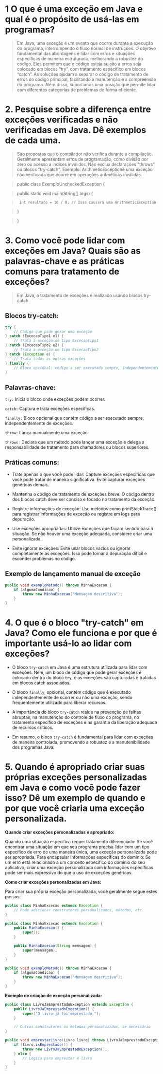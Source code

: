 # 1 O que é uma exceção em Java e qual é o propósito de usá-las em programas?

>Em Java, uma exceção é um evento que ocorre durante a execução do programa, interrompendo o fluxo normal de instruções. O objetivo fundamental das abordagens é lidar com erros e situações específicas de maneira estruturada, melhorando a robustez do código. Eles permitem que o código esteja sujeito a erros seja colocado em blocos “try”, com tratamento específico em blocos “catch”. As soluções ajudam a separar o código de tratamento de erros do código principal, facilitando a manutenção e a compreensão do programa. Além disso, suportamos uma posição que permite lidar com diferentes categorias de problemas de forma eficiente.


# 2. Pesquise sobre a diferença entre exceções verificadas e não verificadas em Java. Dê exemplos de cada uma.

>São propostas que o compilador não verifica durante a compilação.
>Geralmente apresentam erros de programação, como divisão por zero ou acesso a índices inválidos.
>Não exclua declarações "throws" ou blocos "try-catch".
>Exemplo: ArithmeticExceptioné uma exceção não verificada que ocorre em operações aritméticas inválidas.

>public class ExemploUncheckedException {
 
 >   public static void main(String[] args) {
  
  >
  
  >      int resultado = 10 / 0; // Isso causará uma ArithmeticException
   
   > }

>}

# 3. Como você pode lidar com exceções em Java? Quais são as palavras-chave e as práticas comuns para tratamento de exceções?

>Em Java, o tratamento de exceções é realizado usando blocos try-catch


 ## Blocos try-catch:

```java
try {
    // Código que pode gerar uma exceção
} catch (ExcecaoTipo1 e1) {
    // Trata a exceção do tipo ExcecaoTipo1
} catch (ExcecaoTipo2 e2) {
    // Trata a exceção do tipo ExcecaoTipo2
} catch (Exception e) {
    // Trata todas as outras exceções
} finally {
    // Bloco opcional: código a ser executado sempre, independentemente de haver exceções ou não
}
```
## Palavras-chave:

`try:` Inicia o bloco onde exceções podem ocorrer.

`catch:` Captura e trata exceções específicas.

`finally:` Bloco opcional que contém código a ser executado sempre, independentemente de exceções.

`throw:` Lança manualmente uma exceção.

`throws:` Declara que um método pode lançar uma exceção e delega a responsabilidade de tratamento para chamadores ou blocos superiores.

## Práticas comuns:

* Trate apenas o que você pode lidar: Capture exceções específicas que você pode tratar de maneira significativa. Evite capturar exceções genéricas demais.

* Mantenha o código de tratamento de exceções breve: O código dentro dos blocos catch deve ser conciso e focado no tratamento da exceção.

* Registre informações de exceção: Use métodos como printStackTrace() para registrar informações de exceção ou registre em logs para depuração.

* Use exceções apropriadas: Utilize exceções que façam sentido para a situação. Se não houver uma exceção adequada, considere criar uma personalizada.

* Evite ignorar exceções: Evite usar blocos vazios ou ignorar completamente as exceções. Isso pode tornar a depuração difícil e esconder problemas no código.

## Exemplo de lançamento manual de exceção

```java
public void exemploMetodo() throws MinhaExcecao {
    if (algumaCondicao) {
        throw new MinhaExcecao("Mensagem descritiva");
    }
}
```

# 4. O que é o bloco "try-catch" em Java? Como ele funciona e por que é importante usá-lo ao lidar com exceções?

* O bloco `try-catch` em Java é uma estrutura utilizada para lidar com exceções. Nele, um bloco de código que pode gerar exceções é colocado dentro do bloco `try`, e as exceções são capturadas e tratadas em blocos catch associados. 

* O bloco `finally`, opcional, contém código que é executado independentemente de ocorrer ou não uma exceção, sendo frequentemente utilizado para liberar recursos. 

* A importância do bloco `try-catch` reside na prevenção de falhas abruptas, na manutenção do controle de fluxo do programa, no tratamento específico de exceções e na garantia da liberação adequada de recursos críticos.

* Em resumo, o bloco `try-catch` é fundamental para lidar com exceções de maneira controlada, promovendo a robustez e a manutenibilidade dos programas Java.

# 5. Quando é apropriado criar suas próprias exceções personalizadas em Java e como você pode fazer isso? Dê um exemplo de quando e por que você criaria uma exceção personalizada.

**Quando criar exceções personalizadas é apropriado:**

Quando uma situação específica requer tratamento diferenciado: Se você encontrar uma situação em que seu programa precisa lidar com um tipo específico de erro de uma maneira única, uma exceção personalizada pode ser apropriada. Para encapsular informações específicas do domínio: Se um erro está relacionado a um conceito específico do domínio do seu aplicativo, criar uma exceção personalizada com informações específicas pode ser mais expressivo do que o uso de exceções genéricas.

**Como criar exceções personalizadas em Java:**

Para criar sua própria exceção personalizada, você geralmente segue estes passos:

```java
public class MinhaExcecao extends Exception {
    // Pode adicionar construtores personalizados, métodos, etc.
}

public class MinhaExcecao extends Exception {
    public MinhaExcecao() {
        super();
    }

    public MinhaExcecao(String mensagem) {
        super(mensagem);
    }
}

public void exemploMetodo() throws MinhaExcecao {
    if (algumaCondicao) {
        throw new MinhaExcecao("Mensagem descritiva");
    }
}
```
**Exemplo de criação de exceção personalizada:**
```java
public class LivroJaEmprestadoException extends Exception {
    public LivroJaEmprestadoException() {
        super("O livro já foi emprestado.");
    }

    // Outros construtores ou métodos personalizados, se necessário
}

public void emprestarLivro(Livro livro) throws LivroJaEmprestadoException {
    if (livro.isEmprestado()) {
        throw new LivroJaEmprestadoException();
    } else {
        // Lógica para emprestar o livro
    }
}


